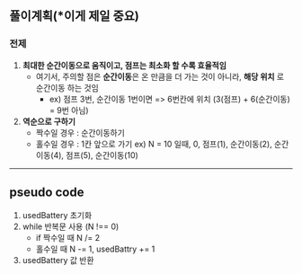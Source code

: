 ## 풀이계획(*이게 제일 중요)
### 전제
1. **최대한 순간이동으로 움직이고, 점프는 최소화 할 수록 효율적임**
    - 여기서, 주의할 점은 **순간이동**은 온 만큼을 더 가는 것이 아니라, **해당 위치** 로 순간이동 하는 것임
      - ex) 점프 3번, 순간이동 1번이면 => 6번칸에 위치 (3(점프) + 6(순간이동) = 9번 아님)
3. **역순으로 구하기**
    - 짝수일 경우 : 순간이동하기
    - 홀수일 경우 : 1칸 앞으로 가기
    ex) N = 10 일때, 0, 점프(1), 순간이동(2), 순간이동(4), 점프(5), 순간이동(10)

---
## pseudo code
1. usedBattery 초기화
2. while 반복문 사용 (N !== 0)
    - if 짝수일 때 N /= 2
    - 홀수일 때 N -= 1, usedBattry += 1
3. usedBattery 값 반환
